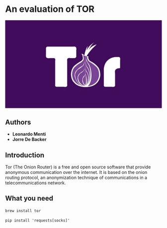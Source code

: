 # An evaluation of TOR

![tor](./images/tor-logo.jpg)

## Authors

- **Leonardo Menti**
- **Jorre De Backer**

## Introduction

Tor (The Onion Router) is a free and open source software that provide
anonymous communication over the internet. It is based on the onion routing
protocol, an anonymization technique of communications in a 
telecommunications network.

## What you need

`brew install tor`

`pip install 'requests[socks]'`
